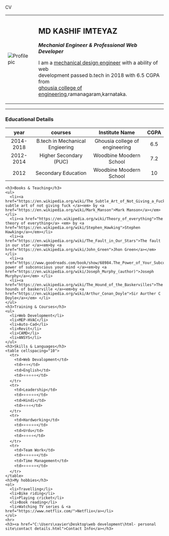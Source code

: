 CV
<title>🎔kashif's curriculum vitae</title>
  <body>
    <table cellspacing="20">
      <tr>
        <td><img src="https://lh3.googleusercontent.com/-BiLgBbHOENQ/XKBywjA6ItI/AAAAAAAAGvw/6PsJdQiu6SIdk3qKadTeRUSn9aUIVUUxwCEwYBhgLKtMDAL1OcqwCQXyExeqqd4W0Bwxv9V0K05b5s3cOwuWvTL-r-ROcZly-ge07KtCsFS0VOnaXDwHl0Q2B1pA8W30gSBidB5CIdClSsL3bMMjoMRRgPuEIdeZdCr95xiZbBMu5pKL5i_-oyMupcJvKOaGu0tpMDgwsBagur4SSqiGHEth1_wFYpFKjFFJS22Az2ATmP4f4Bi8MISKF-Heg1VNjyK4Vz6JqyeVA9HMi5emrjea1AQ7syzEyu-LsJYq6vwwaBLYzdH8ZDpPw2x-rnGt6Ssj-ctgQU_Aj-wEYC-fmVEXpxN8N3Kmu9PA8ZrqQ3UVqRY_nM8NDcXRNnsCNinklKr7Tus4fmtRqpPv8Sqcq5D9wbc_484YyhTy1MzHGFlwOuIuADz0BoH-rNGOYkDTktwBa1BTMe56wcUfy_po9tkBouUmdUcyEu53wTpp6PgCbrB85qMFCV6eWdUKvocfaJKjYJAXwSitj4MxMxyrW2hDd8riV6fgcAc-9X2UzRhzLWhJ-s_ezd5YP9p3W7M_vWKPb2b5zTjWMqTwVC__xmCYp_fvOzy2EdlXnEu31jMGr0jcfm8z3hNZxLeiLn5SKF2-GeVKkDbFaV6lihlgLKVyscgowl4nA-AU/w140-h140-p/0fae0229-1050-4a4f-957d-86347ad41fe6" alt="Profile pic">
        </td>
        <td><h2>MD KASHIF IMTEYAZ</h2>
        <p><em><strong>Mechanial Engineer & Professional Web Developer</strong></em></p>
        <p>I am a <a href="https://www.quora.com/What-is-a-Mechanical-Design-Engineer">mechanical design engineer</a> with a ability of web <br>development passed b.tech in 2018 with 6.5 CGPA from <br><a href="http://www.ghousiaedu.org/"> ghousia college of engineering</a>,ramanagaram,karnataka.</p>
        </td>
      </tr>
    </table>
    <hr size="01" noshadow color="black">
    <h3>Educational Details</h3>
    <table>
      <thead>
        <th>year</th>
        <th>courses</th>
        <th>Institute Name</th>
        <th> CGPA </th>
      </thead>
      <tbody align="center">
        <tr>
          <td>2014-2018</td>
          <td>B.tech in Mechanical Engieering</td>
          <td>Ghousia college of engineering</td>
          <td>6.5</td>
        </tr>
        <tr>
          <td>2012-2014</td>
          <td>Higher Secondary (PUC)</td>
          <td>Woodbine Moodern School</td>
          <td>7.2</td>
        </tr>
        <tr>
          <td>2012</td>
          <td>Secondary Education</td>
          <td>Woodbine Moodern School</td>
          <td>10</td>
        </tr>
      </tbody>
    </table>


    <h3>Books & Teaching</h3>
    <ul>
      <li><a href="https://en.wikipedia.org/wiki/The_Subtle_Art_of_Not_Giving_a_Fuck">The subtle art of not giving fuck </a><em> by <a href="https://en.wikipedia.org/wiki/Mark_Manson">Mark Manson</a></em> </li>
      <li><a href="https://en.wikipedia.org/wiki/Theory_of_everything">The theory of everything</a> <em> by <a href="https://en.wikipedia.org/wiki/Stephen_Hawking">Stephen Hawking</a></em></li>
      <li><a href="https://en.wikipedia.org/wiki/The_Fault_in_Our_Stars">The fault in our star </a><em>by <a href="https://en.wikipedia.org/wiki/John_Green">Jhon Green</a></em> </li>
      <li><a href="https://www.goodreads.com/book/show/68984.The_Power_of_Your_Subconscious_Mind">The power of subconscious your mind </a><em>by <a href="https://en.wikipedia.org/wiki/Joseph_Murphy_(author)">Joseph Murphy</a></em> </li>
      <li><a href="https://en.wikipedia.org/wiki/The_Hound_of_the_Baskervilles">The hounds of baskerville </a><em>by <a href="https://en.wikipedia.org/wiki/Arthur_Conan_Doyle">Sir Aurther C Doyle</a></em> </li>
    </ul>
    <h3>Training & Courses</h3>
    <ul>
      <li>Web Development</li>
      <li>MEP-HVAC</li>
      <li>Auto-Cad</li>
      <li>Revit</li>
      <li>CAMD</li>
      <li>ANSYS</li>
    </ul>
    <h3>Skills & Languages</h3>
    <table cellspacing="10">
      <tr>
        <td>Web Devalopment</td>
        <td>⭐⭐</td>
        <td>English</td>
        <td>⭐⭐⭐⭐⭐</td>
      </tr>
      <tr>
        <td>Leadership</td>
        <td>⭐⭐⭐⭐⭐</td>
        <td>Hindi</td>
        <td>⭐⭐⭐</td>
      </tr>
      <tr>
        <td>Hardworking</td>
        <td>⭐⭐⭐⭐⭐</td>
        <td>Urdu</td>
        <td>⭐⭐⭐⭐</td>
      </tr>
      <tr>
        <td>Team Work</td>
        <td>⭐⭐⭐⭐⭐</td>
        <td>Time Management</td>
        <td>⭐⭐⭐⭐⭐</td>
      </tr>
    </table>
    <h3>My hobbies</h3>
    <ol>
      <li>Travelling</li>
      <li>Bike riding</li>
      <li>Playing cricket</li>
      <li>Book reading</li>
      <li>Watching TV series & <a href="https://www.netflix.com/">Netflix</a></li>
    </ol>
    <hr>
    <h3><a href="C:\Users\xavier\Desktop\web development\html- personal site\contact details.html">Contact Info</a></h3>

  </body>
</html>
